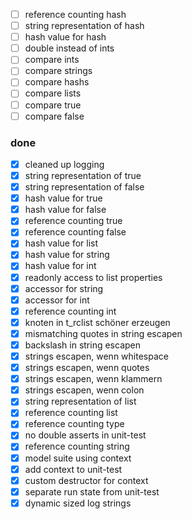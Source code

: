 - [ ] reference counting hash
- [ ] string representation of hash
- [ ] hash value for hash
- [ ] double instead of ints
- [ ] compare ints
- [ ] compare strings
- [ ] compare hashs
- [ ] compare lists
- [ ] compare true
- [ ] compare false

### done

- [x] cleaned up logging
- [x] string representation of true
- [x] string representation of false
- [x] hash value for true
- [x] hash value for false
- [x] reference counting true
- [x] reference counting false
- [x] hash value for list
- [x] hash value for string
- [x] hash value for int
- [x] readonly access to list properties
- [x] accessor for string
- [x] accessor for int
- [x] reference counting int
- [x] knoten in t_rclist schöner erzeugen
- [x] mismatching quotes in string escapen
- [x] backslash in string escapen
- [x] strings escapen, wenn whitespace
- [x] strings escapen, wenn quotes
- [x] strings escapen, wenn klammern
- [x] strings escapen, wenn colon
- [x] string representation of list
- [x] reference counting list
- [x] reference counting type
- [x] no double asserts in unit-test
- [x] reference counting string
- [x] model suite using context
- [x] add context to unit-test
- [x] custom destructor for context
- [x] separate run state from unit-test
- [x] dynamic sized log strings
